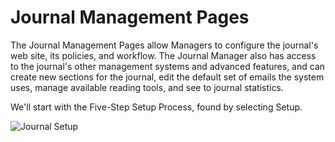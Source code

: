 # Journal Management Pages

The Journal Management Pages allow Managers to configure the journal's web site, its policies, and workflow. The Journal Manager also has access to the journal's other management systems and advanced features, and can create new sections for the journal, edit the default set of emails the system uses, manage available reading tools, and see to journal statistics.

We'll start with the Five-Step Setup Process, found by selecting Setup.

![Journal Setup](images/chapter5/j_setup.png)

